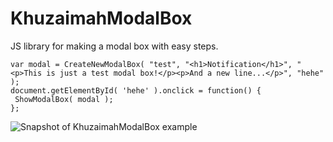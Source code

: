 # KhuzaimahModalBox
JS library for making a modal box with easy steps.

```
var modal = CreateNewModalBox( "test", "<h1>Notification</h1>", "<p>This is just a test modal box!</p><p>And a new line...</p>", "hehe" );
document.getElementById( 'hehe' ).onclick = function() {
 ShowModalBox( modal );
};
```
![Snapshot of KhuzaimahModalBox example]('./snapshot.png')
